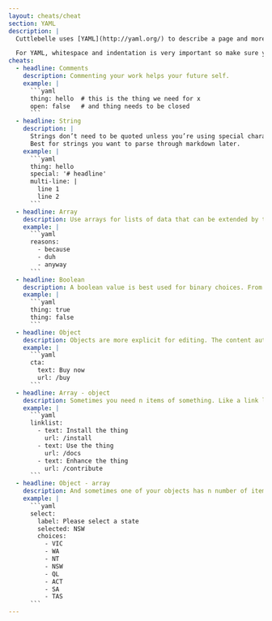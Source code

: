 ```yaml
---
layout: cheats/cheat
section: YAML
description: |
  Cuttlebelle uses [YAML](http://yaml.org/) to describe a page and more complex layouts.

  For YAML, whitespace and indentation is very important so make sure you indent with two spaces consistently.
cheats:
  - headline: Comments
    description: Commenting your work helps your future self.
    example: |
      ```yaml
      thing: hello  # this is the thing we need for x
      open: false   # and thing needs to be closed
      ```
  - headline: String
    description: |
      Strings don’t need to be quoted unless you’re using special characters. For multi-line strings use the `|` character.
      Best for strings you want to parse through markdown later.
    example: |
      ```yaml
      thing: hello
      special: '# headline'
      multi-line: |
        line 1
        line 2
      ```
  - headline: Array
    description: Use arrays for lists of data that can be extended by the content author.
    example: |
      ```yaml
      reasons:
        - because
        - duh
        - anyway
      ```
  - headline: Boolean
    description: A boolean value is best used for binary choices. From the content authors perspective it’s best to either have it or don’t declare it at all.
    example: |
      ```yaml
      thing: true
      thing: false
      ```
  - headline: Object
    description: Objects are more explicit for editing. The content author can see what is declared where.
    example: |
      ```yaml
      cta:
        text: Buy now
        url: /buy
      ```
  - headline: Array - object
    description: Sometimes you need n items of something. Like a link list.
    example: |
      ```yaml
      linklist:
        - text: Install the thing
          url: /install
        - text: Use the thing
          url: /docs
        - text: Enhance the thing
          url: /contribute
      ```
  - headline: Object - array
    description: And sometimes one of your objects has n number of items attached to it.
    example: |
      ```yaml
      select:
        label: Please select a state
        selected: NSW
        choices:
          - VIC
          - WA
          - NT
          - NSW
          - QL
          - ACT
          - SA
          - TAS
      ```
---
```

